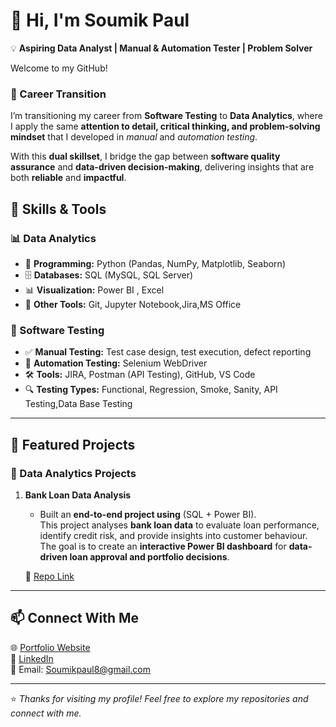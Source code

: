 # 👋 Hi, I'm Soumik Paul 

💡 **Aspiring Data Analyst | Manual & Automation Tester | Problem Solver**  

Welcome to my GitHub!  

### 🚀 Career Transition  

I’m transitioning my career from **Software Testing** to **Data Analytics**, where I apply the same **attention to detail, critical thinking, and problem-solving mindset** that I developed in *manual* and *automation testing*.  

With this **dual skillset**, I bridge the gap between **software quality assurance** and **data-driven decision-making**, delivering insights that are both **reliable** and **impactful**.  


## 🔧 Skills & Tools

### 📊 Data Analytics
- 🐍 **Programming:** Python (Pandas, NumPy, Matplotlib, Seaborn)  
- 🗄️ **Databases:** SQL (MySQL, SQL Server)  
- 📊 **Visualization:** Power BI , Excel  
- 📂 **Other Tools:** Git, Jupyter Notebook,Jira,MS Office  

### 🧪 Software Testing
- ✅ **Manual Testing:** Test case design, test execution, defect reporting  
- 🤖 **Automation Testing:** Selenium WebDriver  
- 🛠️ **Tools:** JIRA, Postman (API Testing), GitHub, VS Code  
- 🔍 **Testing Types:** Functional, Regression, Smoke, Sanity, API Testing,Data Base Testing 

---

## 📌 Featured Projects

### 🔹 Data Analytics Projects
1. **Bank Loan Data Analysis**  
   - Built an **end-to-end project using** (SQL + Power BI).  
   This project analyses **bank loan data** to evaluate loan performance, identify credit risk, and provide insights into customer behaviour.  
The goal is to create an **interactive Power BI dashboard** for **data-driven loan approval and portfolio decisions**.  

   📂 [Repo Link](#)  





---

## 📫 Connect With Me  

🌐 [Portfolio Website](#)  
💼 [LinkedIn](#)  
📧 Email: Soumikpaul8@gmail.com  

---

⭐ *Thanks for visiting my profile! Feel free to explore my repositories and connect with me.*  

